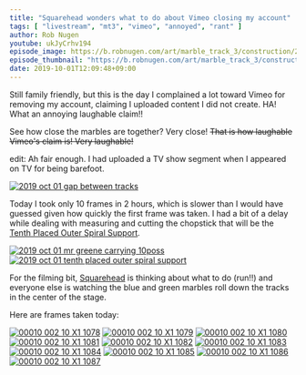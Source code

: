 ```yaml
---
title: "Squarehead wonders what to do about Vimeo closing my account"
tags: [ "livestream", "mt3", "vimeo", "annoyed", "rant" ]
author: Rob Nugen
youtube: ukJyCrhv194
episode_image: https://b.robnugen.com/art/marble_track_3/construction/2019/2019_oct_01_squarehead_pov.jpg
episode_thumbnail: "https://b.robnugen.com/art/marble_track_3/construction/2019/thumbs/2019_oct_01_squarehead_pov.jpg"
date: 2019-10-01T12:09:48+09:00
---
```


Still family friendly, but this is the day I complained a lot toward Vimeo for removing my account, claiming I uploaded content I did not create.  HA!  What an annoying laughable claim!!

See how close the marbles are together? Very close!  ~~That is how laughable Vimeo's
claim is!  Very laughable!~~

edit: Ah fair enough.  I had uploaded a TV show segment when I appeared on TV for being barefoot.

[![2019 oct 01 gap between tracks](//b.robnugen.com/art/marble_track_3/track/parts/2019/thumbs/2019_oct_01_gap_between_tracks.jpg)](//b.robnugen.com/art/marble_track_3/track/parts/2019/2019_oct_01_gap_between_tracks.jpg)

Today I took only 10 frames in 2 hours, which is slower than I would have guessed given how quickly the first frame was taken.  I had a bit of a delay while dealing with measuring and cutting the chopstick that will be the [Tenth Placed Outer Spiral Support](/parts/tenth-placed-outer-spiral-support/).

[![2019 oct 01 mr greene carrying 10poss](//b.robnugen.com/art/marble_track_3/construction/2019/thumbs/2019_oct_01_mr_greene_carrying_10poss.jpg)](//b.robnugen.com/art/marble_track_3/construction/2019/2019_oct_01_mr_greene_carrying_10poss.jpg)
[![2019 oct 01 tenth placed outer spiral support](//b.robnugen.com/art/marble_track_3/track/parts/2019/thumbs/2019_oct_01_tenth_placed_outer_spiral_support.jpg)](//b.robnugen.com/art/marble_track_3/track/parts/2019/2019_oct_01_tenth_placed_outer_spiral_support.jpg)

For the filming bit, [Squarehead](/workers/squarehead/) is thinking about what to do (run!!) and everyone else is watching  the blue and green marbles roll down the tracks in the center of the stage.

Here are frames taken today:

[![00010 002 10 X1 1078](//b.robnugen.com/art/marble_track_3/frames/2019/thumbs/00010_002_10_X1_1078.jpg)](//b.robnugen.com/art/marble_track_3/frames/2019/00010_002_10_X1_1078.jpg)
[![00010 002 10 X1 1079](//b.robnugen.com/art/marble_track_3/frames/2019/thumbs/00010_002_10_X1_1079.jpg)](//b.robnugen.com/art/marble_track_3/frames/2019/00010_002_10_X1_1079.jpg)
[![00010 002 10 X1 1080](//b.robnugen.com/art/marble_track_3/frames/2019/thumbs/00010_002_10_X1_1080.jpg)](//b.robnugen.com/art/marble_track_3/frames/2019/00010_002_10_X1_1080.jpg)
[![00010 002 10 X1 1081](//b.robnugen.com/art/marble_track_3/frames/2019/thumbs/00010_002_10_X1_1081.jpg)](//b.robnugen.com/art/marble_track_3/frames/2019/00010_002_10_X1_1081.jpg)
[![00010 002 10 X1 1082](//b.robnugen.com/art/marble_track_3/frames/2019/thumbs/00010_002_10_X1_1082.jpg)](//b.robnugen.com/art/marble_track_3/frames/2019/00010_002_10_X1_1082.jpg)
[![00010 002 10 X1 1083](//b.robnugen.com/art/marble_track_3/frames/2019/thumbs/00010_002_10_X1_1083.jpg)](//b.robnugen.com/art/marble_track_3/frames/2019/00010_002_10_X1_1083.jpg)
[![00010 002 10 X1 1084](//b.robnugen.com/art/marble_track_3/frames/2019/thumbs/00010_002_10_X1_1084.jpg)](//b.robnugen.com/art/marble_track_3/frames/2019/00010_002_10_X1_1084.jpg)
[![00010 002 10 X1 1085](//b.robnugen.com/art/marble_track_3/frames/2019/thumbs/00010_002_10_X1_1085.jpg)](//b.robnugen.com/art/marble_track_3/frames/2019/00010_002_10_X1_1085.jpg)
[![00010 002 10 X1 1086](//b.robnugen.com/art/marble_track_3/frames/2019/thumbs/00010_002_10_X1_1086.jpg)](//b.robnugen.com/art/marble_track_3/frames/2019/00010_002_10_X1_1086.jpg)
[![00010 002 10 X1 1087](//b.robnugen.com/art/marble_track_3/frames/2019/thumbs/00010_002_10_X1_1087.jpg)](//b.robnugen.com/art/marble_track_3/frames/2019/00010_002_10_X1_1087.jpg)
